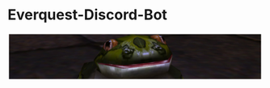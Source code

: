 # Everquest-Discord-Bot
![Alt text](https://github.com/RickyDLong/Everquest-Discord-Bot/blob/main/Frog.png?raw=true)
